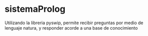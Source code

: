 # sistemaProlog
Utilizando la libreria pyswip, permite recibir preguntas por medio de lenguaje natura, y responder acorde a una base de conocimiento
